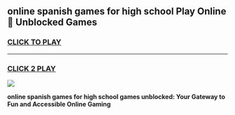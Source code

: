 
## online spanish games for high school Play Online 👋 Unblocked Games
<h3>
<a href="https://news.freeplayer.one?title=online_spanish_games_for_high_school&ref=17GH">CLICK TO PLAY</a></h3>
<hr>

<h3>
<a href="https://news.freeplayer.one?title=online_spanish_games_for_high_school&ref=17GH">CLICK 2 PLAY</a>
  
</h3>

<a href="https://news.freeplayer.one?title=online_spanish_games_for_high_school&ref=17GH/"><img src="https://clearcache.store/games.png"></a>


**online spanish games for high school games unblocked: Your Gateway to Fun and Accessible Online Gaming**
